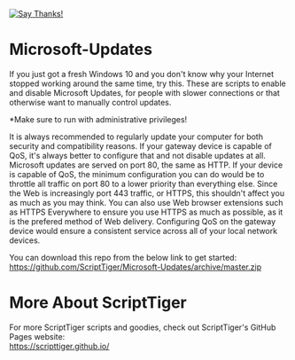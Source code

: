 [![Say Thanks!](https://img.shields.io/badge/Say%20Thanks-!-1EAEDB.svg)](https://docs.google.com/forms/d/e/1FAIpQLSfBEe5B_zo69OBk19l3hzvBmz3cOV6ol1ufjh0ER1q3-xd2Rg/viewform)

# Microsoft-Updates
If you just got a fresh Windows 10 and you don't know why your Internet stopped working around the same time, try this. These are scripts to enable and disable Microsoft Updates, for people with slower connections or that otherwise want to manually control updates.

*Make sure to run with administrative privileges!

It is always recommended to regularly update your computer for both security and compatibility reasons. If your gateway device is capable of QoS, it's always better to configure that and not disable updates at all. Microsoft updates are served on port 80, the same as HTTP. If your device is capable of QoS, the minimum configuration you can do would be to throttle all traffic on port 80 to a lower priority than everything else. Since the Web is increasingly port 443 traffic, or HTTPS, this shouldn't affect you as much as you may think. You can also use Web browser extensions such as HTTPS Everywhere to ensure you use HTTPS as much as possible, as it is the prefered method of Web delivery. Configuring QoS on the gateway device would ensure a consistent service across all of your local network devices.

You can download this repo from the below link to get started:  
https://github.com/ScriptTiger/Microsoft-Updates/archive/master.zip

# More About ScriptTiger

For more ScriptTiger scripts and goodies, check out ScriptTiger's GitHub Pages website:  
https://scripttiger.github.io/
